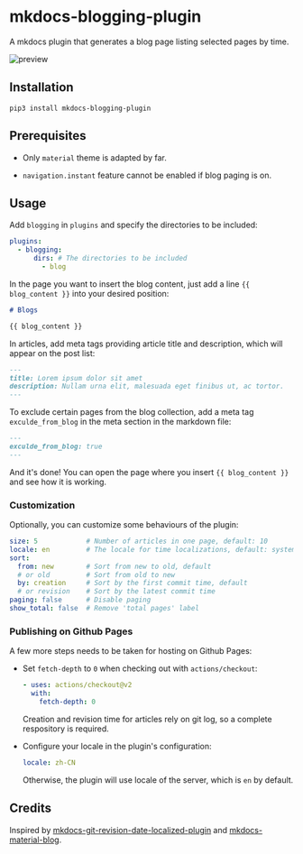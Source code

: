 # mkdocs-blogging-plugin

A mkdocs plugin that generates a blog page listing selected pages by time.

![preview](https://i.loli.net/2021/09/09/LhX9IFkbu2K3lRi.png)

## Installation

```shell
pip3 install mkdocs-blogging-plugin
```

## Prerequisites

- Only `material` theme is adapted by far.

- `navigation.instant` feature cannot be enabled if blog paging is on.

## Usage

Add `blogging` in `plugins` and specify the directories to be included:

```yml
plugins:
  - blogging:
      dirs: # The directories to be included
        - blog
```

In the page you want to insert the blog content, just add a line `{{ blog_content }}` into your desired position:

```markdown
# Blogs

{{ blog_content }}
```

In articles, add meta tags providing article title and description, which will appear on the post list:

```markdown
---
title: Lorem ipsum dolor sit amet
description: Nullam urna elit, malesuada eget finibus ut, ac tortor.
---
```

To exclude certain pages from the blog collection, add a meta tag `exculde_from_blog` in the meta section in the markdown file:

```markdown
---
exculde_from_blog: true
---
```

And it's done! You can open the page where you insert `{{ blog_content }}` and see how it is working.

### Customization

Optionally, you can customize some behaviours of the plugin:

```yml
size: 5            # Number of articles in one page, default: 10
locale: en         # The locale for time localizations, default: system's locale
sort: 
  from: new        # Sort from new to old, default
  # or old         # Sort from old to new
  by: creation     # Sort by the first commit time, default
  # or revision    # Sort by the latest commit time
paging: false	   # Disable paging
show_total: false  # Remove 'total pages' label
```

### Publishing on Github Pages

A few more steps needs to be taken for hosting on Github Pages:

- Set `fetch-depth` to `0` when checking out with `actions/checkout`:

  ```yml
  - uses: actions/checkout@v2
    with:
      fetch-depth: 0
  ```
  
  Creation and revision time for articles rely on git log, so a complete respository
  is required.
  
- Configure your locale in the plugin's configuration:

  ```yml
  locale: zh-CN
  ```
  
  Otherwise, the plugin will use locale of the server, which is `en` by default.

## Credits

Inspired by [mkdocs-git-revision-date-localized-plugin](https://github.com/timvink/mkdocs-git-revision-date-localized-plugin) and [mkdocs-material-blog](https://github.com/vuquangtrong/mkdocs-material-blog).
